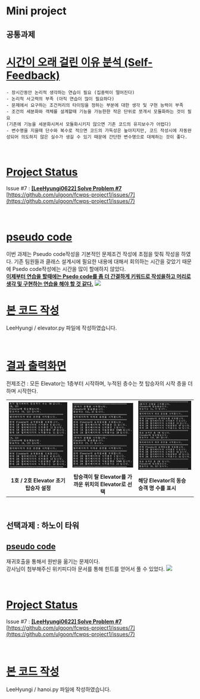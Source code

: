 # Mini project

## 공통과제

# <ins><b>시간이 오래 걸린 이유 분석 (Self-Feedback)</b></ins>

    - 장시간동안 논리적 생각하는 연습이 필요 (집중력이 떨어진다)
    - 논리적 사고력의 부족 (아직 연습이 많이 필요하다)
    - 문제에서 요구하는 조건처리의 타이밍을 정하는 부분에 대한 생각 및 구현 능력이 부족
    - 조건의 세분화와 객체를 설계할때 기능을 가능한한 작은 단위로 쪼개서 모듈화하는 것이 필요
    (기존에 기능을 세분화시켜서 모듈화시키지 않으면 기존 코드의 유지보수가 어렵다)
    - 변수명을 지을때 단수와 복수로 적으면 코드의 가독성은 높아지지만, 코드 작성시에 자동완성되어 의도하지 않은 실수가 생길 수 있기 때문에 간단한 변수명으로 대체하는 것이 좋다.

<br/>

# <ins><b>Project Status</b></ins>

Issue #7 : <b><ins>[LeeHyungi0622] Solve Problem #7</ins></b>
[https://github.com/ulgoon/fcwps-project1/issues/7](https://github.com/ulgoon/fcwps-project1/issues/7)

<br/>

# <ins><b>pseudo code</b></ins>

이번 과제는 Pseudo code작성을 기본적인 문제조건 작성에 초점을 맞춰 작성을 하였다. 기존 팀원들과 클래스 설계시에 필요한 내용에 대해서 회의하는 시간을 갖았기 때문에 Psedo code작성에는 시간을 많이 할애하지 않았다. <br/>
**<ins>이제부터 연습을 할때에는 Psedo code를 좀 더 간결하게 키워드로 작성을하고 머리로 생각 및 구현하는 연습을 해야 할 것 같다.</ins>**
<img src="img/210220_main_assignment_psedo_code.png"/>

# <ins><b>본 코드 작성</b></ins>

LeeHyungi / elevator.py 파일에 작성하였습니다.

<br/>

# <ins><b>결과 출력화면</b></ins>

전제조건 : 모든 Elevator는 1층부터 시작하며, 누적된 층수는 첫 탑승자의 시작 층을 더하며 시작한다.

<table>
    <tr>
        <td>
            <img src="img/210220_elevator_simulation_start.png"/>
        </td>
        <td>
            <img src="img/210220_elevator_simulation_next1.png"/>
        </td>
        <td>
            <img src="img/210220_elevator_co_passenger.png"/>
        </td>
    </tr>
    <tr>
        <td align="center">
            <b>1호 / 2호 Elevator 초기 탑승자 설정</b>
        </td>
        <td align="center">
            <b>탑승객이 탈 Elevator를 가까운 위치의 Elevator로 선택 </b>
        </td>
        <td>
            <b>해당 Elevator의 동승 승객 명 수를 표시</b>
        </td>
    </tr>
</table>

<br/>

## 선택과제 : 하노이 타워

## <ins><b>pseudo code</b></ins>

재귀호출을 통해서 원반을 옮기는 문제이다. <br/>
강사님이 첨부해주신 위키피디아 문서를 통해 힌트를 얻어서 풀 수 있었다.
<img src="img/210220_hanoi.png"/>

<br/>

# <ins><b>Project Status</b></ins>

Issue #7 : <b><ins>[LeeHyungi0622] Solve Problem #7</ins></b>
[https://github.com/ulgoon/fcwps-project1/issues/7](https://github.com/ulgoon/fcwps-project1/issues/7)

<br/>

# <ins><b>본 코드 작성</b></ins>

LeeHyungi / hanoi.py 파일에 작성하였습니다.

<br/>
